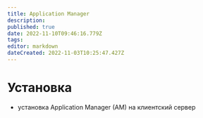 ```yaml
---
title: Application Manager
description: 
published: true
date: 2022-11-10T09:46:16.779Z
tags: 
editor: markdown
dateCreated: 2022-11-03T10:25:47.427Z
---
```


# Установка

-  установка Application Manager (AM) на клиентский сервер